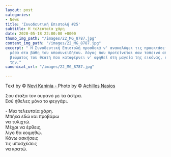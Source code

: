 ```yaml
---
layout: post
categories:
- News
title: 'Συνοδευτική Επιστολή #25'
subtitle: Η τελευταία χάρη
date: 2020-05-18 22:00:00 +0000
thumb_img_path: "/images/22_MG_8787.jpg"
content_img_path: "/images/22_MG_8787.jpg"
excerpt: " Η Συνοδευτική Επιστολή προσδοκά ν' ανακαλύψει τις προεκτάσεις της εικόνας
  μέσα στα βάθη του υποσυνειδήτου. Λόγος που προτείνεται σαν ταπεινό απαύγασμα του
  βιώματος του θεατή που καταφέρνει ν’ αφηθεί στη μαγεία της εικόνας, επαναδημιουργώντας
  την."
canonical_url: "/images/22_MG_8787.jpg"

---
```

Text by © <a href="https://www.facebook.com/nevi.kaninia" target="blank">Nevi Kaninia - </a>Photo by © <a href="https://anikon.org/" target="blank">Achilles Nasios</a>

Σου έταξα τον ουρανό με τα άστρα.  
Εσύ ήθελες μόνο το φεγγάρι.

\- Μια τελευταία χάρη.  
Μπήκα εδώ και προβάρω  
να τυλιχτώ.  
Μέχρι να έρθεις,  
λίγο θα κοιμηθώ.  
Κάνω ασκήσεις  
τις υποσχέσεις  
να κρατώ.